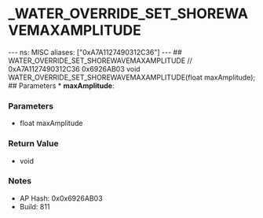 # _WATER_OVERRIDE_SET_SHOREWAVEMAXAMPLITUDE

--- ns: MISC aliases: ["0xA7A1127490312C36"] --- ## WATER_OVERRIDE_SET_SHOREWAVEMAXAMPLITUDE  // 0xA7A1127490312C36 0x6926AB03 void WATER_OVERRIDE_SET_SHOREWAVEMAXAMPLITUDE(float maxAmplitude);   ## Parameters * **maxAmplitude**:

### Parameters
* float maxAmplitude

### Return Value
* void

### Notes
* AP Hash: 0x0x6926AB03
* Build: 811

